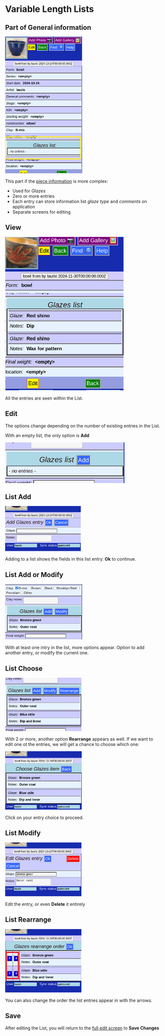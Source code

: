 # Variable Length Lists

## Part of General information
![](PotEditList1.png)

This part if the [piece information](PotEdit.md) is more complex:

* Used for _Glazes_
* Zero or more entries
* Each entry can store information list _glaze type_ and _comments_ on application
* Separate screens for editing

## View

![PotEditList2](PotEditList2.png)

All the entries are seen within the List.

## Edit

The options change depending on the number of existing entries in the List.

With an empty list, the only option is __Add__

![](PotEditList3.png)


## List Add

![PotEdit4](PotEdit4.png)

Adding to a list shows the fields in this list entry. __Ok__ to continue.

## List Add or Modify

![PotEdit5](PotEdit5.png)

With at least one intry in the list, more options appear. Option to add another entry, or modify the current one.

## List Choose

![PotEdit6](PotEdit6.png)

With 2 or more, another option __Rearrange__ appears as well. If we want to edit one ot the entries, we will get a chance to choose which one:

![PotEdit7](PotEdit7.png)

Click on your entry choice to proceed.

## List Modify

![PotEdit8](PotEdit8.png)

Edit the entry, or even __Delete__ it entirely

## List Rearrange

![PotEdit9](PotEdit9.png)

You can also change the order the list entries appear in with the arrows.

## Save

After editing the List, you will return to the [full edit screen](PotEdit.md) to __Save Changes__

